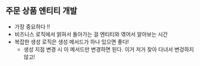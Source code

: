 ## 주문 상품 엔티티 개발
- 가장 중요하다 !!
- 비즈니스 로직에서 얽혀서 돌아가는 걸 엔티티와 엮어서 알아보는 시간
- 복잡한 생성 로직은 생성 메서드가 하나 있으면 좋다!
  - 생성 지점 변경 시 이 메서드만 변경하면 된다. 이거 저거 찾아 다녀서 변겅하지 않고!
  